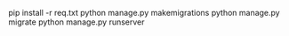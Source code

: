pip install -r req.txt
python manage.py makemigrations
python manage.py migrate
python manage.py runserver
